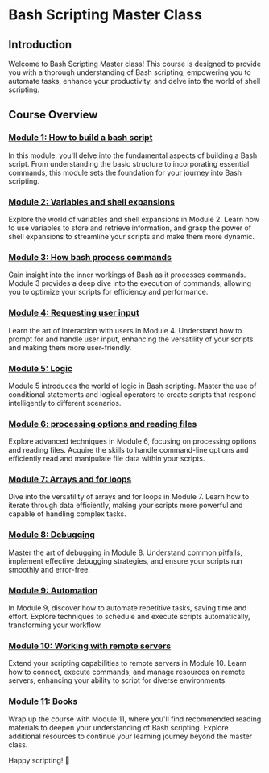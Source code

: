 # Bash Scripting Master Class

## Introduction

Welcome to Bash Scripting Master class! This course is designed to provide you with a thorough understanding of Bash scripting, empowering you to automate tasks, enhance your productivity, and delve into the world of shell scripting.

## Course Overview

### [Module 1: How to build a bash script](./1-build-bash-script/)

In this module, you'll delve into the fundamental aspects of building a Bash script. From understanding the basic structure to incorporating essential commands, this module sets the foundation for your journey into Bash scripting.

### [Module 2: Variables and shell expansions](./2-variables-and-shell-expansions/)

Explore the world of variables and shell expansions in Module 2. Learn how to use variables to store and retrieve information, and grasp the power of shell expansions to streamline your scripts and make them more dynamic.

### [Module 3: How bash process commands](./3-how-bash-process-commands/)

Gain insight into the inner workings of Bash as it processes commands. Module 3 provides a deep dive into the execution of commands, allowing you to optimize your scripts for efficiency and performance.

### [Module 4: Requesting user input](./4-user-input/)

Learn the art of interaction with users in Module 4. Understand how to prompt for and handle user input, enhancing the versatility of your scripts and making them more user-friendly.

### [Module 5: Logic](./5-logic/)

Module 5 introduces the world of logic in Bash scripting. Master the use of conditional statements and logical operators to create scripts that respond intelligently to different scenarios.

### [Module 6: processing options and reading files](./6-process-options-and-reading-files/)

Explore advanced techniques in Module 6, focusing on processing options and reading files. Acquire the skills to handle command-line options and efficiently read and manipulate file data within your scripts.

### [Module 7: Arrays and for loops](./7-arrays-and-for-loops/)

Dive into the versatility of arrays and for loops in Module 7. Learn how to iterate through data efficiently, making your scripts more powerful and capable of handling complex tasks.

### [Module 8: Debugging](./8-debugging/)

Master the art of debugging in Module 8. Understand common pitfalls, implement effective debugging strategies, and ensure your scripts run smoothly and error-free.

### [Module 9: Automation](./9-automation/)

In Module 9, discover how to automate repetitive tasks, saving time and effort. Explore techniques to schedule and execute scripts automatically, transforming your workflow.

### [Module 10: Working with remote servers](./10-working-with-remote-servers/)

Extend your scripting capabilities to remote servers in Module 10. Learn how to connect, execute commands, and manage resources on remote servers, enhancing your ability to script for diverse environments.

### [Module 11: Books](./11-books/)

Wrap up the course with Module 11, where you'll find recommended reading materials to deepen your understanding of Bash scripting. Explore additional resources to continue your learning journey beyond the master class.

Happy scripting! 🚀
